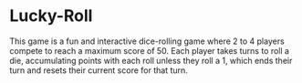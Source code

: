# Lucky-Roll
This game is a fun and interactive dice-rolling game where 2 to 4 players compete to reach a maximum score of 50. Each player takes turns to roll a die, accumulating points with each roll unless they roll a 1, which ends their turn and resets their current score for that turn.

